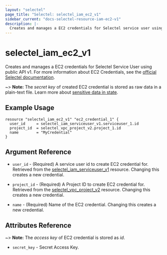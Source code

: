 ```yaml
---
layout: "selectel"
page_title: "Selectel: selectel_iam_ec2_v1"
sidebar_current: "docs-selectel-resource-iam-ec2-v1"
description: |-
  Creates and manages a EC2 credentials for Selectel service user using public API v1.
---
```


# selectel\_iam\_ec2\_v1

Creates and manages a EC2 credentials for Selectel Service User using public API v1. For more information about EC2 Credentials, see the [official Selectel documentation](https://docs.selectel.ru/cloud/object-storage/manage/manage-access/#issue-s3-key).

~> **Note:** The _secret key_ of created EC2 credential is stored as raw data in a plain-text file. Learn more about [sensitive data in state](https://developer.hashicorp.com/terraform/language/state/sensitive-data).

## Example Usage

```hcl
resource "selectel_iam_ec2_v1" "ec2_credential_1" {
  user_id     = selectel_iam_serviceuser_v1.serviceuser_1.id
  project_id  = selectel_vpc_project_v2.project_1.id
  name        = "MyCredential"
}
```

## Argument Reference

* `user_id` - (Required) A service user id to create EC2 credential for. Retrieved from the [selectel_iam_serviceuser_v1](https://registry.terraform.io/providers/selectel/selectel/latest/docs/resources/iam_serviceuser_v1) resource. Changing this creates a new credential.

* `project_id` - (Required) A Project ID to create EC2 credential for. Retrieved from the [selectel_vpc_project_v2](https://registry.terraform.io/providers/selectel/selectel/latest/docs/resources/vpc_project_v2) resource. Changing this creates a new credential.

* `name` - (Required) Name of the EC2 credential. Changing this creates a new credential.

## Attributes Reference

~> **Note:** The _access key_ of EC2 credential is stored as _id_.

* `secret_key` - Secret Access Key.